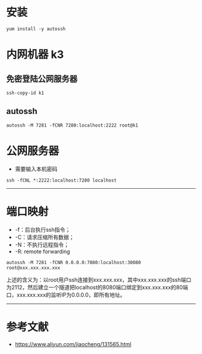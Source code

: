 # 安装
```
yum install -y autossh
```

# 内网机器 k3

## 免密登陆公网服务器
```
ssh-copy-id k1 
```

## autossh
```
autossh -M 7281 -fCNR 7280:localhost:2222 root@k1
```

# 公网服务器
- 需要输入本机密码
```
ssh -fCNL *:2222:localhost:7280 localhost
```

---

# 端口映射

* -f：后台执行ssh指令；
* -C：请求压缩所有数据；
* -N：不执行远程指令；
* -R: remote forwarding

```
autossh -M 7281 -fCNR 0.0.0.0:7080:localhost:30080 root@xxx.xxx.xxx.xxx
```

上述的含义为：以root用户ssh连接到xxx.xxx.xxx，其中xxx.xxx.xxx的ssh端口为2112，然后建立一个隧道把localhost的8080端口绑定到xxx.xxx.xxx的80端口，xxx.xxx.xxx的监听IP为0.0.0.0，即所有地址。

---

# 参考文献
- https://www.aliyun.com/jiaocheng/131565.html
